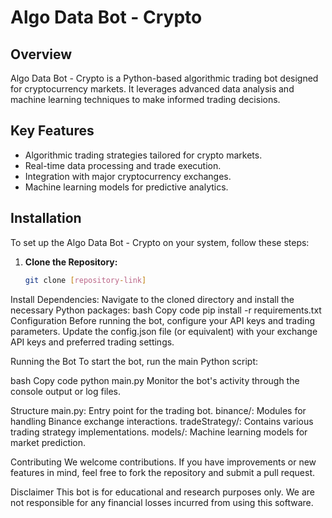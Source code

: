 # Algo Data Bot - Crypto

## Overview
Algo Data Bot - Crypto is a Python-based algorithmic trading bot designed for cryptocurrency markets. It leverages advanced data analysis and machine learning techniques to make informed trading decisions.

## Key Features
- Algorithmic trading strategies tailored for crypto markets.
- Real-time data processing and trade execution.
- Integration with major cryptocurrency exchanges.
- Machine learning models for predictive analytics.

## Installation

To set up the Algo Data Bot - Crypto on your system, follow these steps:

1. **Clone the Repository:**
   ```bash
   git clone [repository-link]
Install Dependencies:
Navigate to the cloned directory and install the necessary Python packages:
bash
Copy code
pip install -r requirements.txt
Configuration
Before running the bot, configure your API keys and trading parameters. Update the config.json file (or equivalent) with your exchange API keys and preferred trading settings.

Running the Bot
To start the bot, run the main Python script:

bash
Copy code
python main.py
Monitor the bot's activity through the console output or log files.

Structure
main.py: Entry point for the trading bot.
binance/: Modules for handling Binance exchange interactions.
tradeStrategy/: Contains various trading strategy implementations.
models/: Machine learning models for market prediction.


Contributing
We welcome contributions. If you have improvements or new features in mind, feel free to fork the repository and submit a pull request.

Disclaimer
This bot is for educational and research purposes only. We are not responsible for any financial losses incurred from using this software.



